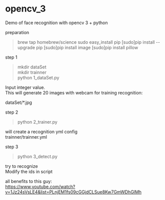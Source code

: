 # opencv_3
Demo of face recognition with opencv 3 + python


preparation

> brew tap homebrew/science
> sudo easy_install pip
> [sudo]pip install --upgrade pip
> [sudo]pip install image
> [sudo]pip install pillow



step 1 

> mkdir dataSet<br />
> mkdir trainner<br />
> python 1_dataSet.py<br />

Input integer value.<br />
This will generate 20 images with webcam for training recognition:<br />

dataSet/*.jpg<br />

step 2

> python 2_trainer.py<br />

will create a recognition yml config <br />
trainner/trainner.yml<br />

step 3

>python 3_detect.py<br />

try to recognize<br />
Modify the ids in script<br />

all benefits to this guy:<br />
https://www.youtube.com/watch?v=1Jz24sVsLE4&list=PLnjEM1fs09cGGjdCLSue8Kw7GmWDhGlMh

